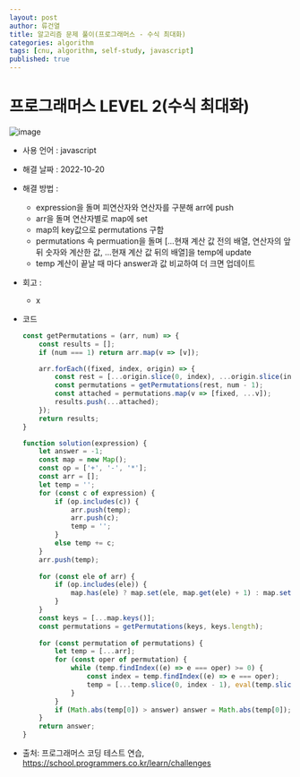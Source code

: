```yaml
---
layout: post
author: 류건열
title: 알고리즘 문제 풀이(프로그래머스 - 수식 최대화)
categories: algorithm
tags: [cnu, algorithm, self-study, javascript]
published: true
---
```


# 프로그래머스 LEVEL 2(수식 최대화)

  ![image](https://user-images.githubusercontent.com/34560965/196888711-d4a7cd72-3911-4fd4-9623-b9516534b455.png)

  - 사용 언어 : javascript

  - 해결 날짜 : 2022-10-20

  - 해결 방법 :
    - expression을 돌며 피연산자와 연산자를 구분해 arr에 push
    - arr을 돌며 연산자별로 map에 set
    - map의 key값으로 permutations 구함
    - permutations 속 permuation을 돌며 [...현재 계산 값 전의 배열, 연산자의 앞 뒤 숫자와 계산한 값, ...현재 계산 값 뒤의 배열]을 temp에 update
    - temp 계산이 끝날 때 마다 answer과 값 비교하여 더 크면 업데이트

  - 회고 : 
    - x
  
  - 코드

    ```javascript
    const getPermutations = (arr, num) => {
        const results = [];
        if (num === 1) return arr.map(v => [v]);

        arr.forEach((fixed, index, origin) => {
            const rest = [...origin.slice(0, index), ...origin.slice(index + 1)];
            const permutations = getPermutations(rest, num - 1);
            const attached = permutations.map(v => [fixed, ...v]);
            results.push(...attached);
        });
        return results;
    }

    function solution(expression) {
        let answer = -1;
        const map = new Map();
        const op = ['+', '-', '*'];
        const arr = [];
        let temp = '';
        for (const c of expression) {
            if (op.includes(c)) {
                arr.push(temp);
                arr.push(c);
                temp = '';
            }
            else temp += c;
        }
        arr.push(temp);
        
        for (const ele of arr) {
            if (op.includes(ele)) {
                map.has(ele) ? map.set(ele, map.get(ele) + 1) : map.set(ele, 1);
            }
        }
        const keys = [...map.keys()];
        const permutations = getPermutations(keys, keys.length);
        
        for (const permutation of permutations) {
            let temp = [...arr];
            for (const oper of permutation) {
                while (temp.findIndex((e) => e === oper) >= 0) {
                    const index = temp.findIndex((e) => e === oper);
                    temp = [...temp.slice(0, index - 1), eval(temp.slice(index - 1, index + 2).join('')), ...temp.slice(index + 2)]
                }
            }
            if (Math.abs(temp[0]) > answer) answer = Math.abs(temp[0]);
        }
        return answer;
    }
    ```
    
  - 출처: 프로그래머스 코딩 테스트 연습, https://school.programmers.co.kr/learn/challenges
